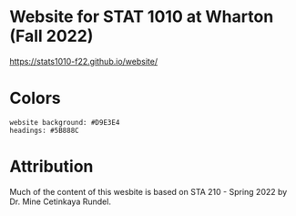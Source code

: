 # Website for STAT 1010 at Wharton (Fall 2022)

https://stats1010-f22.github.io/website/
 
# Colors

    website background: #D9E3E4
    headings: #5B888C

# Attribution

Much of the content of this wesbite is based on STA 210 - Spring 2022 by Dr. Mine Cetinkaya Rundel.
